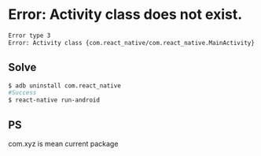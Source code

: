 # Error: Activity class does not exist.
```bash
Error type 3
Error: Activity class {com.react_native/com.react_native.MainActivity} does not exist.
```

## Solve
```bash
$ adb uninstall com.react_native
#Success
$ react-native run-android
```

## PS
com.xyz  is mean current package